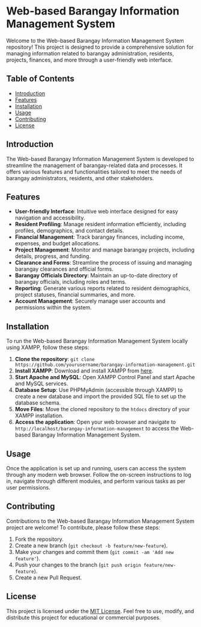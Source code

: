 # Web-based Barangay Information Management System

Welcome to the Web-based Barangay Information Management System repository! This project is designed to provide a comprehensive solution for managing information related to barangay administration, residents, projects, finances, and more through a user-friendly web interface.

## Table of Contents

- [Introduction](#introduction)
- [Features](#features)
- [Installation](#installation)
- [Usage](#usage)
- [Contributing](#contributing)
- [License](#license)

## Introduction

The Web-based Barangay Information Management System is developed to streamline the management of barangay-related data and processes. It offers various features and functionalities tailored to meet the needs of barangay administrators, residents, and other stakeholders.

## Features

- **User-friendly Interface**: Intuitive web interface designed for easy navigation and accessibility.
- **Resident Profiling**: Manage resident information efficiently, including profiles, demographics, and contact details.
- **Financial Management**: Track barangay finances, including income, expenses, and budget allocations.
- **Project Management**: Monitor and manage barangay projects, including details, progress, and funding.
- **Clearance and Forms**: Streamline the process of issuing and managing barangay clearances and official forms.
- **Barangay Officials Directory**: Maintain an up-to-date directory of barangay officials, including roles and terms.
- **Reporting**: Generate various reports related to resident demographics, project statuses, financial summaries, and more.
- **Account Management**: Securely manage user accounts and permissions within the system.

## Installation

To run the Web-based Barangay Information Management System locally using XAMPP, follow these steps:

1. **Clone the repository**: `git clone https://github.com/yourusername/barangay-information-management.git`
2. **Install XAMPP**: Download and install XAMPP from [here](https://www.apachefriends.org/index.html).
3. **Start Apache and MySQL**: Open XAMPP Control Panel and start Apache and MySQL services.
4. **Database Setup**: Use PHPMyAdmin (accessible through XAMPP) to create a new database and import the provided SQL file to set up the database schema.
5. **Move Files**: Move the cloned repository to the `htdocs` directory of your XAMPP installation.
6. **Access the application**: Open your web browser and navigate to `http://localhost/barangay-information-management` to access the Web-based Barangay Information Management System.

## Usage

Once the application is set up and running, users can access the system through any modern web browser. Follow the on-screen instructions to log in, navigate through different modules, and perform various tasks as per user permissions.

## Contributing

Contributions to the Web-based Barangay Information Management System project are welcome! To contribute, please follow these steps:

1. Fork the repository.
2. Create a new branch (`git checkout -b feature/new-feature`).
3. Make your changes and commit them (`git commit -am 'Add new feature'`).
4. Push your changes to the branch (`git push origin feature/new-feature`).
5. Create a new Pull Request.

## License

This project is licensed under the [MIT License](LICENSE.md). Feel free to use, modify, and distribute this project for educational or commercial purposes.
